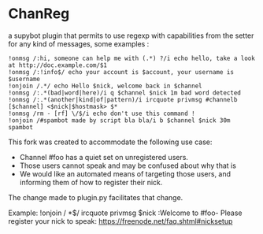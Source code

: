 ChanReg
=======

a supybot plugin that permits to use regexp with capabilities from the setter for any kind of messages,
some examples :

	!onmsg /:hi, someone can help me with (.*) ?/i echo hello, take a look at http://doc.example.com/$1
	!onmsg /:!info$/ echo your account is $account, your username is $username
	!onjoin /.*/ echo Hello $nick, welcome back in $channel
	!onmsg /:.*(bad|word|here)/i q $channel $nick 1m bad word detected
	!onmsg /:.*(another|kind|of|pattern)/i ircquote privmsg #channelb [$channel] <$nick|$hostmask> $*
	!onmsg /rm - [rf] \/$/i echo don't use this command !
	!onjoin /#spambot made by script bla bla/i b $channel $nick 30m spambot
    
This fork was created to accommodate the following use case:

- Channel #foo has a quiet set on unregistered users.
- Those users cannot speak and may be confused about why that is
- We would like an automated means of targeting those users, and informing them of how to register
  their nick.

The change made to plugin.py facilitates that change. 

Example:
    !onjoin /  \*$/ ircquote privmsg $nick :Welcome to #foo- Please register your nick to speak: https://freenode.net/faq.shtml#nicksetup
	
